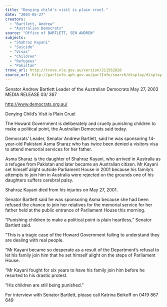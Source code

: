 ```yaml
---
title: "Denying child's visit is plain cruel."
date: "2003-05-27"
creators:
  - "Bartlett, Andrew"
  - "Australian Democrats"
source: "Office of BARTLETT, SEN ANDREW"
subjects:
  - "Shahraz Kayani"
  - "Suicide"
  - "Visas"
  - "Children"
  - "Refugees"
  - "Pakistan"
trove_url: http://trove.nla.gov.au/version/211562828
source_url: http://parlinfo.aph.gov.au/parlInfo/search/display/display.w3p;query=Id%3A%22media/pressrel/S3G96%22
---
```


 

 Senator Andrew Bartlett   Leader of the Australian Democrats    May 27, 2003                        MEDIA RELEASE                                03/ 367             

 

 http://www.democrats.org.au/ 

 Denying Child’s Visit is Plain Cruel 

 

 The Howard Government is deliberately and cruelly punishing children to make a political point,  the Australian Democrats said today.   

 Democrats’ Leader, Senator Andrew Bartlett, said he was sponsoring 14-year-old Pakistani Asma  Sharaz who has twice been denied a visitors visa to attend memorial services for her father.   

 Asma Sharaz is the daughter of Shahraz Kayani, who arrived in Australia as a refugee from  Pakistan and later became an Australian citizen. Mr Kayani set himself alight outside Parliament  House in 2001 because his family’s attempts to join him in Australia were rejected on the grounds  one of his daughters suffers cerebral palsy.   

 Shahraz Kayani died from his injuries on May 27, 2001.   

 Senator Bartlett said he was sponsoring Asma because she had been refused the chance to join her  relatives for the memorial service for her father held at the public entrance of Parliament House this  morning.   

 “Punishing children to make a political point is plain heartless,” Senator Bartlett said.   

 “This is a tragic case of the Howard Government failing to understand they are dealing with real  people.   

 “Mr Kayani became so desperate as a result of the Department’s refusal to let his family join him  that he set himself alight on the steps of Parliament House.   

 “Mr Kayani fought for six years to have his family join him before he resorted to his drastic protest.   

 “His children are still being punished.”   

 

 

  For interview with Senator Bartlett, please call Katrina Beikoff on 0419 867 649 

